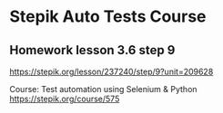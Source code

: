 # Stepik Auto Tests Course

## Homework lesson 3.6 step 9

https://stepik.org/lesson/237240/step/9?unit=209628

Course: Test automation using Selenium & Python
https://stepik.org/course/575

